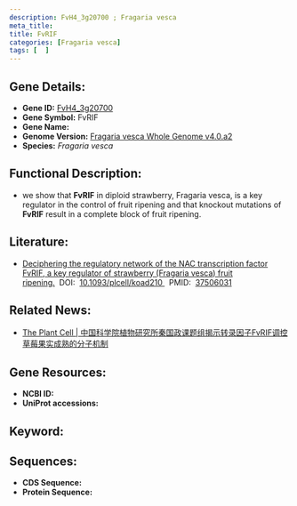 ```yaml
---
description: FvH4_3g20700 ; Fragaria vesca
meta_title:
title: FvRIF
categories: [Fragaria vesca]
tags: [  ]
---
```


## Gene Details:
- **Gene ID:**	[FvH4_3g20700]()
- **Gene Symbol:** FvRIF
- **Gene Name:** 
- **Genome Version:** [Fragaria vesca Whole Genome v4.0.a2]()
- **Species:** *Fragaria vesca*

## Functional Description:
   - we show that **FvRIF** in diploid strawberry, Fragaria vesca, is a key regulator in the control of fruit ripening and that knockout mutations of **FvRIF** result in a complete block of fruit ripening.

## Literature:
   - [Deciphering the regulatory network of the NAC transcription factor FvRIF, a key regulator of strawberry (Fragaria vesca) fruit ripening.]( https://academic.oup.com/plcell/article/35/11/4020/7233020?login=true)&nbsp;&nbsp;DOI:&nbsp;&nbsp;[10.1093/plcell/koad210 ](https://academic.oup.com/plcell/article/35/11/4020/7233020?login=true)&nbsp;&nbsp;PMID:&nbsp;&nbsp;[37506031](https://pubmed.ncbi.nlm.nih.gov/37506031/)

## Related News:
   - [The Plant Cell | 中国科学院植物研究所秦国政课题组揭示转录因子FvRIF调控草莓果实成熟的分子机制](https://mp.weixin.qq.com/s/TusADvP0fVuJdiBkU67duw)

## Gene Resources:
- **NCBI ID:** [](https://www.ncbi.nlm.nih.gov/gene/?term=)
- **UniProt accessions:** [](https://www.uniprot.org/uniprotkb//entry)

## Keyword:


## Sequences:
- **CDS Sequence:**
- **Protein Sequence:**
